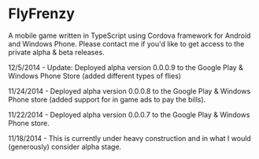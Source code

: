 FlyFrenzy
=========

A mobile game written in TypeScript using Cordova framework for Android and Windows Phone. Please contact me if you'd like to get access to the private alpha & beta releases.

12/5/2014 - Update: Deployed alpha version 0.0.0.9 to the Google Play & Windows Phone Store (added different types of flies)

11/24/2014 - Deployed alpha version 0.0.0.8 to the Google Play & Windows Phone store (added support for in game ads to pay the bills).

11/22/2014 - Deployed alpha version 0.0.0.7 to the Google Play & Windows Phone store.

11/18/2014 - This is currently under heavy construction and in what I would (generously) consider alpha stage.

